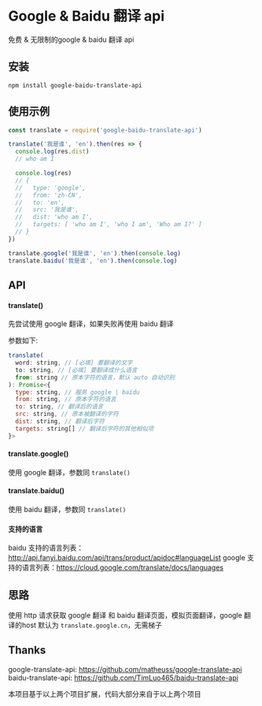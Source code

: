 # Google & Baidu 翻译 api

免费 & 无限制的google & baidu 翻译 api

## 安装

```
npm install google-baidu-translate-api
```

## 使用示例

```js
const translate = require('google-baidu-translate-api')

translate('我是谁', 'en').then(res => {
  console.log(res.dist)
  // who am I

  console.log(res)
  // { 
  //   type: 'google',
  //   from: 'zh-CN',
  //   to: 'en',
  //   src: '我是谁',
  //   dist: 'who am I',
  //   targets: [ 'who am I', 'who I am', 'Who am I?' ]
  // }
})

translate.google('我是谁', 'en').then(console.log)
translate.baidu('我是谁', 'en').then(console.log)
```

## API

#### translate()

先尝试使用 google 翻译，如果失败再使用 baidu 翻译

参数如下:

```js
translate(
  word: string, // [必填] 要翻译的文字
  to: string, // [必填] 要翻译成什么语言
  from: string // 原本字符的语言，默认 auto 自动识别
): Promise<{
  type: string, // 服务 google | baidu
  from: string, // 原本字符的语言
  to: string, // 翻译后的语言
  src: string, // 原本被翻译的字符
  dist: string, // 翻译后字符
  targets: string[] // 翻译后字符的其他相似项
}>
```

#### translate.google()

使用 google 翻译，参数同 `translate()`

#### translate.baidu()

使用 baidu 翻译，参数同 `translate()`

#### 支持的语言

baidu 支持的语言列表：http://api.fanyi.baidu.com/api/trans/product/apidoc#languageList
google 支持的语言列表：https://cloud.google.com/translate/docs/languages

## 思路

使用 http 请求获取 google 翻译 和 baidu 翻译页面，模拟页面翻译，google 翻译的host 默认为 `translate.google.cn`，无需梯子

## Thanks

google-translate-api: https://github.com/matheuss/google-translate-api
baidu-translate-api: https://github.com/TimLuo465/baidu-translate-api

本项目基于以上两个项目扩展，代码大部分来自于以上两个项目